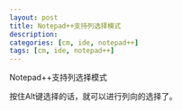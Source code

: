 ```yaml
---
layout: post
title: Notepad++支持列选择模式  
description: 
categories: [cm, ide, notepad++]
tags: [cm, ide, notepad++]
---
```


Notepad++支持列选择模式  

按住Alt键选择的话，就可以进行列向的选择了。
